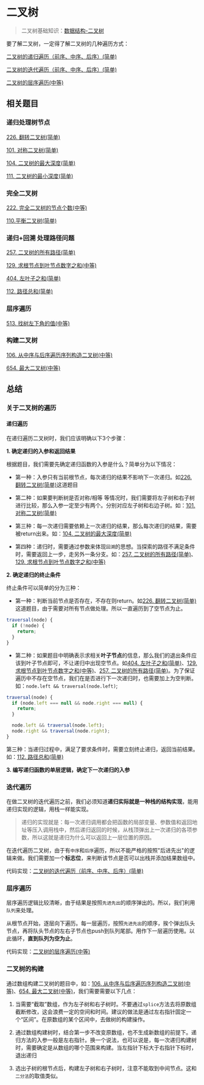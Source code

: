 # 二叉树
>二叉树基础知识：[数据结构-二叉树](https://github.com/kerwin-ly/Blog/blob/master/data-structure/%E4%BA%8C%E5%8F%89%E6%A0%91.md)

要了解二叉树，一定得了解二叉树的几种遍历方式：

[二叉树的递归遍历（前序、中序、后序）(简单)](https://github.com/kerwin-ly/Blog/blob/master/algorithm/binary-tree/%E4%BA%8C%E5%8F%89%E6%A0%91%E7%9A%84%E9%80%92%E5%BD%92%E9%81%8D%E5%8E%86(%E7%AE%80%E5%8D%95).md)

[二叉树的迭代遍历（前序、中序、后序）(简单)](https://github.com/kerwin-ly/Blog/blob/master/algorithm/binary-tree/%E4%BA%8C%E5%8F%89%E6%A0%91%E7%9A%84%E8%BF%AD%E4%BB%A3%E9%81%8D%E5%8E%86(%E4%B8%AD%E7%AD%89).md)

[二叉树的层序遍历(中等)](https://github.com/kerwin-ly/Blog/blob/master/algorithm/binary-tree/%E4%BA%8C%E5%8F%89%E6%A0%91%E7%9A%84%E5%B1%82%E5%BA%8F%E9%81%8D%E5%8E%86(%E4%B8%AD%E7%AD%89).md)
## 相关题目

### 递归处理树节点

[226. 翻转二叉树(简单)](https://github.com/kerwin-ly/Blog/blob/master/algorithm/binary-tree/226.%20%E7%BF%BB%E8%BD%AC%E4%BA%8C%E5%8F%89%E6%A0%91(%E7%AE%80%E5%8D%95).md)

[101. 对称二叉树(简单)](https://github.com/kerwin-ly/Blog/blob/master/algorithm/binary-tree/101.%20%E5%AF%B9%E7%A7%B0%E4%BA%8C%E5%8F%89%E6%A0%91(%E7%AE%80%E5%8D%95).md)

[104. 二叉树的最大深度(简单)](https://github.com/kerwin-ly/Blog/blob/master/algorithm/binary-tree/104.%20%E4%BA%8C%E5%8F%89%E6%A0%91%E7%9A%84%E6%9C%80%E5%A4%A7%E6%B7%B1%E5%BA%A6(%E7%AE%80%E5%8D%95).md)

[111. 二叉树的最小深度(简单)](https://github.com/kerwin-ly/Blog/blob/master/algorithm/binary-tree/111.%20%E4%BA%8C%E5%8F%89%E6%A0%91%E7%9A%84%E6%9C%80%E5%B0%8F%E6%B7%B1%E5%BA%A6(%E7%AE%80%E5%8D%95).md)

### 完全二叉树
[222. 完全二叉树的节点个数(中等)](https://github.com/kerwin-ly/Blog/blob/master/algorithm/binary-tree/222.%20%E5%AE%8C%E5%85%A8%E4%BA%8C%E5%8F%89%E6%A0%91%E7%9A%84%E8%8A%82%E7%82%B9%E4%B8%AA%E6%95%B0(%E4%B8%AD%E7%AD%89).md)

[110.平衡二叉树(简单)](https://github.com/kerwin-ly/Blog/blob/master/algorithm/binary-tree/110.%E5%B9%B3%E8%A1%A1%E4%BA%8C%E5%8F%89%E6%A0%91(%E7%AE%80%E5%8D%95).md)

### 递归+回溯 处理路径问题

[257. 二叉树的所有路径(简单)](https://github.com/kerwin-ly/Blog/blob/master/algorithm/binary-tree/257.%20%E4%BA%8C%E5%8F%89%E6%A0%91%E7%9A%84%E6%89%80%E6%9C%89%E8%B7%AF%E5%BE%84(%E7%AE%80%E5%8D%95).md)

[129. 求根节点到叶节点数字之和(中等)](https://github.com/kerwin-ly/Blog/blob/master/algorithm/binary-tree/129.%20%E6%B1%82%E6%A0%B9%E8%8A%82%E7%82%B9%E5%88%B0%E5%8F%B6%E8%8A%82%E7%82%B9%E6%95%B0%E5%AD%97%E4%B9%8B%E5%92%8C(%E4%B8%AD%E7%AD%89).md)

[404. 左叶子之和(简单)](https://github.com/kerwin-ly/Blog/blob/master/algorithm/binary-tree/404.%20%E5%B7%A6%E5%8F%B6%E5%AD%90%E4%B9%8B%E5%92%8C(%E7%AE%80%E5%8D%95).md)

[112. 路径总和(简单)](https://github.com/kerwin-ly/Blog/blob/master/algorithm/binary-tree/112.%20%E8%B7%AF%E5%BE%84%E6%80%BB%E5%92%8C(%E7%AE%80%E5%8D%95).md)

### 层序遍历

[513. 找树左下角的值(中等)](https://github.com/kerwin-ly/Blog/blob/master/algorithm/binary-tree/513.%20%E6%89%BE%E6%A0%91%E5%B7%A6%E4%B8%8B%E8%A7%92%E7%9A%84%E5%80%BC(%E4%B8%AD%E7%AD%89).md)
### 构建二叉树

[106. 从中序与后序遍历序列构造二叉树(中等)](https://github.com/kerwin-ly/Blog/blob/master/algorithm/binary-tree/106.%20%E4%BB%8E%E4%B8%AD%E5%BA%8F%E4%B8%8E%E5%90%8E%E5%BA%8F%E9%81%8D%E5%8E%86%E5%BA%8F%E5%88%97%E6%9E%84%E9%80%A0%E4%BA%8C%E5%8F%89%E6%A0%91(%E4%B8%AD%E7%AD%89).md)

[654. 最大二叉树(中等)](https://github.com/kerwin-ly/Blog/blob/master/algorithm/binary-tree/654.%20%E6%9C%80%E5%A4%A7%E4%BA%8C%E5%8F%89%E6%A0%91(%E4%B8%AD%E7%AD%89).md)

## 总结

### 关于二叉树的遍历

#### 递归遍历
在递归遍历二叉树时，我们应该明确以下3个步骤：

**1. 确定递归的入参和返回结果**

根据题目，我们需要先确定递归函数的入参是什么？简单分为以下情况：

* 第一种：入参只有当前根节点，每次递归的结果不影响下一次递归。如[226. 翻转二叉树(简单)](https://github.com/kerwin-ly/Blog/blob/master/algorithm/binary-tree/226.%20%E7%BF%BB%E8%BD%AC%E4%BA%8C%E5%8F%89%E6%A0%91(%E7%AE%80%E5%8D%95).md)这道题目

* 第二种：如果要判断树是否对称/相等 等情况时，我们需要将左子树和右子树进行比较，那么入参一定至少有两个。分别对应左子树和右边子树。如：[101. 对称二叉树(简单)](https://github.com/kerwin-ly/Blog/blob/master/algorithm/binary-tree/101.%20%E5%AF%B9%E7%A7%B0%E4%BA%8C%E5%8F%89%E6%A0%91(%E7%AE%80%E5%8D%95).md)

* 第三种：每一次递归需要依赖上一次递归的结果，那么每次递归的结果，需要被return出来。如：[104. 二叉树的最大深度(简单)](https://github.com/kerwin-ly/Blog/blob/master/algorithm/binary-tree/104.%20%E4%BA%8C%E5%8F%89%E6%A0%91%E7%9A%84%E6%9C%80%E5%A4%A7%E6%B7%B1%E5%BA%A6(%E7%AE%80%E5%8D%95).md)

* 第四种：递归时，需要通过参数来体现`回溯`的思想。当探索的路径不满足条件时，需要返回上一步，走另外一条分支。如：[257. 二叉树的所有路径(简单)](https://github.com/kerwin-ly/Blog/blob/master/algorithm/binary-tree/257.%20%E4%BA%8C%E5%8F%89%E6%A0%91%E7%9A%84%E6%89%80%E6%9C%89%E8%B7%AF%E5%BE%84(%E7%AE%80%E5%8D%95).md)、[129. 求根节点到叶节点数字之和(中等)](https://github.com/kerwin-ly/Blog/blob/master/algorithm/binary-tree/129.%20%E6%B1%82%E6%A0%B9%E8%8A%82%E7%82%B9%E5%88%B0%E5%8F%B6%E8%8A%82%E7%82%B9%E6%95%B0%E5%AD%97%E4%B9%8B%E5%92%8C(%E4%B8%AD%E7%AD%89).md)

**2. 确定递归的终止条件**

终止条件可以简单的分为三种： 

* 第一种：判断当前节点是否存在，不存在则return。如[226. 翻转二叉树(简单)](https://github.com/kerwin-ly/Blog/blob/master/algorithm/binary-tree/226.%20%E7%BF%BB%E8%BD%AC%E4%BA%8C%E5%8F%89%E6%A0%91(%E7%AE%80%E5%8D%95).md)这道题目，由于需要对所有节点做处理。所以一直遍历到了空节点为止。 

```js
traversal(node) {
  if (!node) {
    return;
  }
}
```

* 第二种：如果题目中明确表示求相关**叶子节点**的信息，那么我们的退出条件应该到叶子节点即可，不让递归中出现空节点。如[404. 左叶子之和(简单)](https://github.com/kerwin-ly/Blog/blob/master/algorithm/binary-tree/404.%20%E5%B7%A6%E5%8F%B6%E5%AD%90%E4%B9%8B%E5%92%8C(%E7%AE%80%E5%8D%95).md)、[129. 求根节点到叶节点数字之和(中等)](https://github.com/kerwin-ly/Blog/blob/master/algorithm/binary-tree/129.%20%E6%B1%82%E6%A0%B9%E8%8A%82%E7%82%B9%E5%88%B0%E5%8F%B6%E8%8A%82%E7%82%B9%E6%95%B0%E5%AD%97%E4%B9%8B%E5%92%8C(%E4%B8%AD%E7%AD%89).md)、[257. 二叉树的所有路径(简单)](https://github.com/kerwin-ly/Blog/blob/master/algorithm/binary-tree/257.%20%E4%BA%8C%E5%8F%89%E6%A0%91%E7%9A%84%E6%89%80%E6%9C%89%E8%B7%AF%E5%BE%84(%E7%AE%80%E5%8D%95).md)。为了保证遍历中不存在空节点，我们在是否进行下一次递归时，也需要加上为空判断。如：`node.left && traversal(node.left)`;
```js
traversal(node) {
  if (node.left === null && node.right === null) {
    return;
  }

  node.left && traversal(node.left);
  node.right && traversal(node.right);
}
```

第三种：当递归过程中，满足了要求条件时，需要立刻终止递归，返回当前结果。如：[112. 路径总和(简单)](https://github.com/kerwin-ly/Blog/blob/master/algorithm/binary-tree/112.%20%E8%B7%AF%E5%BE%84%E6%80%BB%E5%92%8C(%E7%AE%80%E5%8D%95).md)

**3. 编写递归函数的单层逻辑，确定下一次递归的入参**

### 迭代遍历
在做二叉树的迭代遍历之前，我们必须知道**递归实际就是一种栈的结构实现**，能用递归实现的逻辑，用栈一样能实现。
>递归的实现就是：每一次递归调用都会把函数的局部变量、参数值和返回地址等压入调用栈中，然后递归返回的时候，从栈顶弹出上一次递归的各项参数，所以这就是递归为什么可以返回上一层位置的原因。

在迭代遍历二叉树，由于有`中序`和`后序`遍历，所以不能严格的按照"后进先出"的逻辑来做。我们需要加一个**标志位**，来判断该节点是否可以出栈并添加结果数组中。

代码实现：[二叉树的迭代遍历（前序、中序、后序）(简单)](https://github.com/kerwin-ly/Blog/blob/master/algorithm/binary-tree/%E4%BA%8C%E5%8F%89%E6%A0%91%E7%9A%84%E8%BF%AD%E4%BB%A3%E9%81%8D%E5%8E%86(%E4%B8%AD%E7%AD%89).md)

### 层序遍历
层序遍历逻辑比较清晰，由于结果是按照`先进先出`的顺序弹出的。所以，我们利用`队列`来处理。

从根节点开始，逐层向下遍历。每一层遍历，按照`先进先出`的顺序，挨个弹出队头节点，再将队头节点的左右子节点也push到队列尾部。用作下一层遍历使用。以此循环，**直到队列为空为止**。

代码实现：[二叉树的层序遍历(中等)](https://github.com/kerwin-ly/Blog/blob/master/algorithm/binary-tree/%E4%BA%8C%E5%8F%89%E6%A0%91%E7%9A%84%E5%B1%82%E5%BA%8F%E9%81%8D%E5%8E%86(%E4%B8%AD%E7%AD%89).md)

### 二叉树的构建

通过数组构建二叉树的题目中，如：[106. 从中序与后序遍历序列构造二叉树(中等)](https://github.com/kerwin-ly/Blog/blob/master/algorithm/binary-tree/106.%20%E4%BB%8E%E4%B8%AD%E5%BA%8F%E4%B8%8E%E5%90%8E%E5%BA%8F%E9%81%8D%E5%8E%86%E5%BA%8F%E5%88%97%E6%9E%84%E9%80%A0%E4%BA%8C%E5%8F%89%E6%A0%91(%E4%B8%AD%E7%AD%89).md)、[654. 最大二叉树(中等)](https://github.com/kerwin-ly/Blog/blob/master/algorithm/binary-tree/654.%20%E6%9C%80%E5%A4%A7%E4%BA%8C%E5%8F%89%E6%A0%91(%E4%B8%AD%E7%AD%89).md)，我们需要需要以下几点：

1. 当需要“截取”数组，作为左子树和右子树时。不要通过`splice`方法去将原数组截断修改，这会浪费一定的空间和时间。建议的做法是通过左右指针固定一个“区间”。在原数组的某个区间中，去做树的构建操作。

2. 通过数组构建树时，结合第一步不改变原数组，也不生成新数组的前提下。递归方法的入参一般是左右指针。换一个说法，也可以说是，每一次递归构建树时，需要确定是从数组的哪个范围来构建。当左指针下标大于右指针下标时，退出递归

3. 选出子树的根节点后，构建左子树和右子树时，注意不能取到中间节点。这和`二分法`的取值类似。